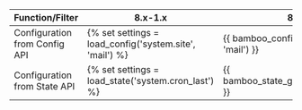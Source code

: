 | Function/Filter               | 8.x-1.x                                                   | 8.x-2.x                                          | Module               |
| ----------------------------- | --------------------------------------------------------- | ------------------------------------------------ | -------------------- |
| Configuration from Config API | {% set settings \= load\_config('system.site', 'mail') %} | {{ bamboo\_config\_get('system.site', 'mail') }} | Bamboo Twig - Config |
| Configuration from State API  | {% set settings \= load\_state('system.cron\_last') %}    | {{ bamboo\_state\_get('system.cron\_last') }}    | Bamboo Twig - Config |
